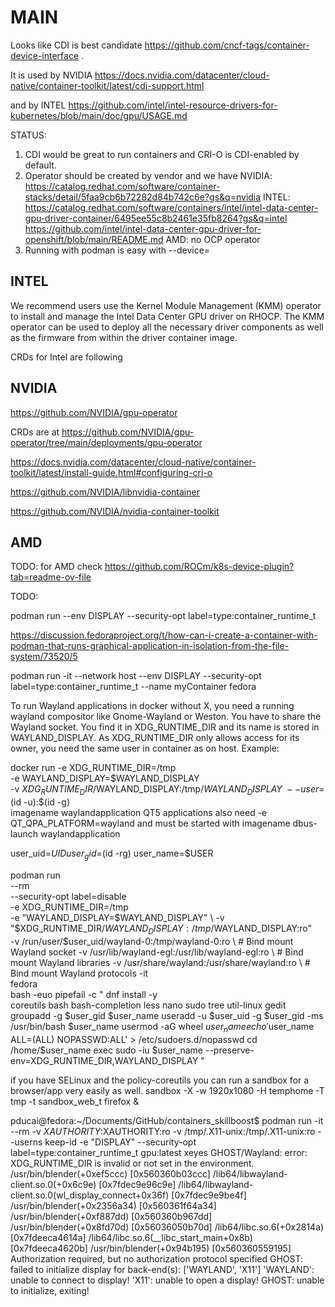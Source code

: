 # MAIN


Looks like CDI is best candidate https://github.com/cncf-tags/container-device-interface .

It is used by NVIDIA https://docs.nvidia.com/datacenter/cloud-native/container-toolkit/latest/cdi-support.html

and by INTEL https://github.com/intel/intel-resource-drivers-for-kubernetes/blob/main/doc/gpu/USAGE.md


STATUS:

1. CDI would be great to run containers and CRI-O is CDI-enabled by default.
2. Operator should be created by vendor and we have
   NVIDIA: https://catalog.redhat.com/software/container-stacks/detail/5faa9cb6b72282d84b742c6e?gs&q=nvidia
   INTEL: https://catalog.redhat.com/software/containers/intel/intel-data-center-gpu-driver-container/6495ee55c8b2461e35fb8264?gs&q=intel
          https://github.com/intel/intel-data-center-gpu-driver-for-openshift/blob/main/README.md
   AMD: no OCP operator
3. Running with podman is easy with --device= 


## INTEL

We recommend users use the Kernel Module Management (KMM) operator to install and manage the Intel Data Center GPU driver on RHOCP. The KMM operator can be used to deploy all the necessary driver components as well as the firmware from within the driver container image.

CRDs for Intel are following






## NVIDIA

https://github.com/NVIDIA/gpu-operator

CRDs are at https://github.com/NVIDIA/gpu-operator/tree/main/deployments/gpu-operator

https://docs.nvidia.com/datacenter/cloud-native/container-toolkit/latest/install-guide.html#configuring-cri-o

https://github.com/NVIDIA/libnvidia-container

https://github.com/NVIDIA/nvidia-container-toolkit


## AMD

TODO: for AMD check https://github.com/ROCm/k8s-device-plugin?tab=readme-ov-file





TODO:

podman run --env DISPLAY --security-opt label=type:container_runtime_t

https://discussion.fedoraproject.org/t/how-can-i-create-a-container-with-podman-that-runs-graphical-application-in-isolation-from-the-file-system/73520/5



podman run -it --network host --env DISPLAY --security-opt label=type:container_runtime_t --name myContainer fedora


To run Wayland applications in docker without X, you need a running wayland compositor like Gnome-Wayland or Weston. You have to share the Wayland socket. You find it in XDG_RUNTIME_DIR and its name is stored in WAYLAND_DISPLAY. As XDG_RUNTIME_DIR only allows access for its owner, you need the same user in container as on host. Example:

docker run -e XDG_RUNTIME_DIR=/tmp \
           -e WAYLAND_DISPLAY=$WAYLAND_DISPLAY \
           -v $XDG_RUNTIME_DIR/$WAYLAND_DISPLAY:/tmp/$WAYLAND_DISPLAY  \
           --user=$(id -u):$(id -g) \
           imagename waylandapplication
QT5 applications also need -e QT_QPA_PLATFORM=wayland and must be started with imagename dbus-launch waylandapplication









user_uid=$UID
user_gid=$(id -rg)
user_name=$USER

podman run \
    --rm \
    --security-opt label=disable \
    -e XDG_RUNTIME_DIR=/tmp \
    -e "WAYLAND_DISPLAY=$WAYLAND_DISPLAY" \
    -v "$XDG_RUNTIME_DIR/$WAYLAND_DISPLAY:/tmp/$WAYLAND_DISPLAY:ro" \
    -v /run/user/$user_uid/wayland-0:/tmp/wayland-0:ro \  # Bind mount Wayland socket
    -v /usr/lib/wayland-egl:/usr/lib/wayland-egl:ro \   # Bind mount Wayland libraries
    -v /usr/share/wayland:/usr/share/wayland:ro \     # Bind mount Wayland protocols
    -it \
    fedora \
    bash -euo pipefail -c "
        dnf install -y \
            coreutils bash bash-completion less nano sudo tree util-linux gedit
        groupadd -g $user_gid $user_name
        useradd -u $user_uid -g $user_gid -ms /usr/bin/bash $user_name
        usermod -aG wheel $user_name
        echo '$user_name ALL=(ALL) NOPASSWD:ALL' > /etc/sudoers.d/nopasswd
        cd /home/$user_name
        exec sudo -iu $user_name --preserve-env=XDG_RUNTIME_DIR,WAYLAND_DISPLAY
    "

if you have SELinux and the policy-coreutils you can run a sandbox for a browser/app very easily as well. sandbox -X -w 1920x1080 -H temphome -T tmp -t sandbox_web_t firefox &








pducai@fedora:~/Documents/GitHub/containers_skillboost$ podman run -it --rm -v $XAUTHORITY:$XAUTHORITY:ro -v /tmp/.X11-unix:/tmp/.X11-unix:ro --userns keep-id -e "DISPLAY" --security-opt label=type:container_runtime_t gpu:latest xeyes
GHOST/Wayland: error: XDG_RUNTIME_DIR is invalid or not set in the environment.
/usr/bin/blender(+0xef5ccc) [0x560360b03ccc]
/lib64/libwayland-client.so.0(+0x6c9e) [0x7fdec9e96c9e]
/lib64/libwayland-client.so.0(wl_display_connect+0x36f) [0x7fdec9e9be4f]
/usr/bin/blender(+0x2356a34) [0x560361f64a34]
/usr/bin/blender(+0xf887dd) [0x560360b967dd]
/usr/bin/blender(+0x8fd70d) [0x56036050b70d]
/lib64/libc.so.6(+0x2814a) [0x7fdeeca4614a]
/lib64/libc.so.6(__libc_start_main+0x8b) [0x7fdeeca4620b]
/usr/bin/blender(+0x94b195) [0x560360559195]
Authorization required, but no authorization protocol specified
GHOST: failed to initialize display for back-end(s): ['WAYLAND', 'X11']
  'WAYLAND': unable to connect to display!
  'X11': unable to open a display!
GHOST: unable to initialize, exiting!

